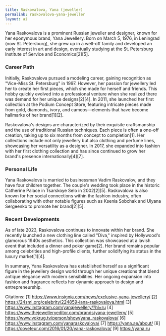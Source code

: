 ```yaml
---
title: Raskovalova, Yana (jeweller)
permalink: raskovalova-yana-jeweller
layout: ai
---
```


Yana Raskovalova is a prominent Russian jeweller and designer, known for her eponymous brand, Yana Jewellery. Born on March 5, 1976, in Leningrad (now St. Petersburg), she grew up in a well-off family and developed an early interest in art and design, eventually studying at the St. Petersburg Institute of Service and Economics[2][5].

### Career Path
Initially, Raskovalova pursued a modeling career, gaining recognition as "Vice-Miss St. Petersburg" in 1997. However, her passion for jewellery led her to create her first pieces, which she made for herself and friends. This hobby quickly evolved into a professional venture when she realized there was demand for her unique designs[2][4]. In 2011, she launched her first collection at the Podium Concept Store, featuring intricate pieces made from gold, diamonds, ivory, and cameos—elements that have become hallmarks of her brand[1][2].

Raskovalova's designs are characterized by their exquisite craftsmanship and the use of traditional Russian techniques. Each piece is often a one-off creation, taking up to six months from concept to completion[1]. Her collections include not only jewellery but also clothing and perfume lines, showcasing her versatility as a designer. In 2017, she expanded into fashion with her first clothing collection and has since continued to grow her brand's presence internationally[4][7].

### Personal Life
Yana Raskovalova is married to businessman Vadim Raskovalov, and they have four children together. The couple's wedding took place in the historic Catherine Palace in Tsarskoye Selo in 2002[2][5]. Raskovalova is also known for her social connections within the fashion industry, often collaborating with other notable figures such as Ksenia Sobchak and Ulyana Sergeenko to promote her brand[2][5].

### Recent Developments
As of late 2023, Raskovalova continues to innovate within her brand. She recently launched a new clothing line called "Diva," inspired by Hollywood's glamorous 1940s aesthetics. This collection was showcased at a lavish event that included a dinner and poker game[2]. Her brand remains popular among celebrities and high-profile clients, further solidifying its status in the luxury market[1][4].

In summary, Yana Raskovalova has established herself as a significant figure in the jewellery design world through her unique creations that blend antique elegance with modern sensibilities. Her ongoing expansion into fashion and fragrance reflects her dynamic approach to design and entrepreneurship.

Citations:
[1] https://www.insignia.com/news/exclusive-yana-jewellery/
[2] https://24smi.org/celebrity/224859-iana-raskovalova.html
[3] https://www.instagram.com/yanajewellery/?hl=ru
[4] https://www.thejewelleryeditor.com/brands/yana-jewellery/
[5] https://www.vokrug.tv/person/show/yana_raskovalova/
[6] https://www.instagram.com/yanaraskovalova/
[7] https://yana.ae/about/
[8] https://coveteur.com/2016/01/20/yana-raskovalova/
[9] https://yana.ru
